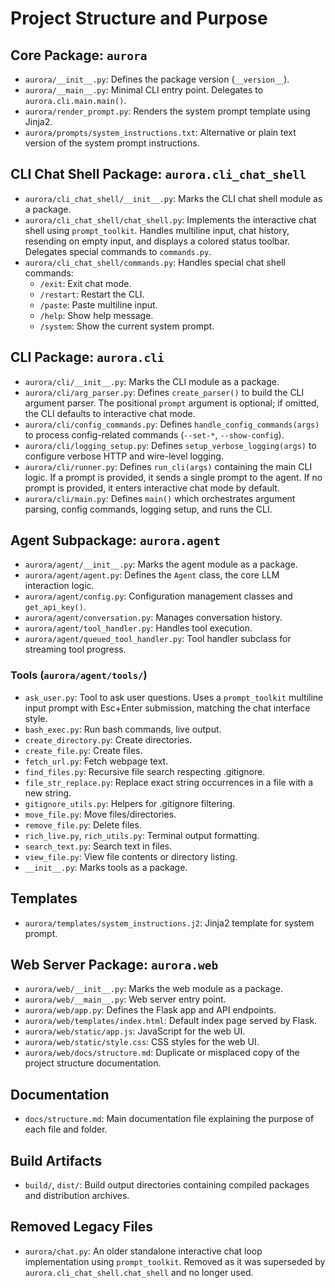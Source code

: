 # Project Structure and Purpose

## Core Package: `aurora`
- `aurora/__init__.py`: Defines the package version (`__version__`).
- `aurora/__main__.py`: Minimal CLI entry point. Delegates to `aurora.cli.main.main()`.
- `aurora/render_prompt.py`: Renders the system prompt template using Jinja2.
- `aurora/prompts/system_instructions.txt`: Alternative or plain text version of the system prompt instructions.

## CLI Chat Shell Package: `aurora.cli_chat_shell`
- `aurora/cli_chat_shell/__init__.py`: Marks the CLI chat shell module as a package.
- `aurora/cli_chat_shell/chat_shell.py`: Implements the interactive chat shell using `prompt_toolkit`. Handles multiline input, chat history, resending on empty input, and displays a colored status toolbar. Delegates special commands to `commands.py`.
- `aurora/cli_chat_shell/commands.py`: Handles special chat shell commands:
  - `/exit`: Exit chat mode.
  - `/restart`: Restart the CLI.
  - `/paste`: Paste multiline input.
  - `/help`: Show help message.
  - `/system`: Show the current system prompt.

## CLI Package: `aurora.cli`
- `aurora/cli/__init__.py`: Marks the CLI module as a package.
- `aurora/cli/arg_parser.py`: Defines `create_parser()` to build the CLI argument parser. The positional `prompt` argument is optional; if omitted, the CLI defaults to interactive chat mode.
- `aurora/cli/config_commands.py`: Defines `handle_config_commands(args)` to process config-related commands (`--set-*`, `--show-config`).
- `aurora/cli/logging_setup.py`: Defines `setup_verbose_logging(args)` to configure verbose HTTP and wire-level logging.
- `aurora/cli/runner.py`: Defines `run_cli(args)` containing the main CLI logic. If a prompt is provided, it sends a single prompt to the agent. If no prompt is provided, it enters interactive chat mode by default.
- `aurora/cli/main.py`: Defines `main()` which orchestrates argument parsing, config commands, logging setup, and runs the CLI.

## Agent Subpackage: `aurora.agent`
- `aurora/agent/__init__.py`: Marks the agent module as a package.
- `aurora/agent/agent.py`: Defines the `Agent` class, the core LLM interaction logic.
- `aurora/agent/config.py`: Configuration management classes and `get_api_key()`.
- `aurora/agent/conversation.py`: Manages conversation history.
- `aurora/agent/tool_handler.py`: Handles tool execution.
- `aurora/agent/queued_tool_handler.py`: Tool handler subclass for streaming tool progress.

### Tools (`aurora/agent/tools/`)
- `ask_user.py`: Tool to ask user questions. Uses a `prompt_toolkit` multiline input prompt with Esc+Enter submission, matching the chat interface style.
- `bash_exec.py`: Run bash commands, live output.
- `create_directory.py`: Create directories.
- `create_file.py`: Create files.
- `fetch_url.py`: Fetch webpage text.
- `find_files.py`: Recursive file search respecting .gitignore.
- `file_str_replace.py`: Replace exact string occurrences in a file with a new string.
- `gitignore_utils.py`: Helpers for .gitignore filtering.
- `move_file.py`: Move files/directories.
- `remove_file.py`: Delete files.
- `rich_live.py`, `rich_utils.py`: Terminal output formatting.
- `search_text.py`: Search text in files.
- `view_file.py`: View file contents or directory listing.
- `__init__.py`: Marks tools as a package.

## Templates
- `aurora/templates/system_instructions.j2`: Jinja2 template for system prompt.

## Web Server Package: `aurora.web`
- `aurora/web/__init__.py`: Marks the web module as a package.
- `aurora/web/__main__.py`: Web server entry point.
- `aurora/web/app.py`: Defines the Flask app and API endpoints.
- `aurora/web/templates/index.html`: Default index page served by Flask.
- `aurora/web/static/app.js`: JavaScript for the web UI.
- `aurora/web/static/style.css`: CSS styles for the web UI.
- `aurora/web/docs/structure.md`: Duplicate or misplaced copy of the project structure documentation.

## Documentation
- `docs/structure.md`: Main documentation file explaining the purpose of each file and folder.

## Build Artifacts
- `build/`, `dist/`: Build output directories containing compiled packages and distribution archives.

## Removed Legacy Files
- `aurora/chat.py`: An older standalone interactive chat loop implementation using `prompt_toolkit`. Removed as it was superseded by `aurora.cli_chat_shell.chat_shell` and no longer used.
